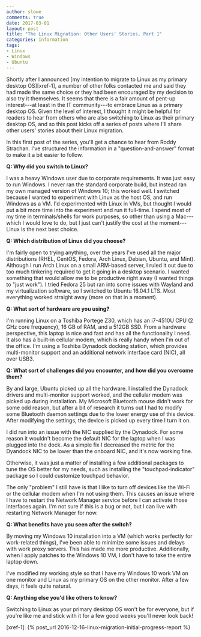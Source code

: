 ```yaml
---
author: slowe
comments: true
date: 2017-03-01
layout: post
title: "The Linux Migration: Other Users' Stories, Part 1"
categories: Information
tags:
- Linux
- Windows
- Ubuntu
---
```


Shortly after I announced [my intention to migrate to Linux as my primary desktop OS][xref-1], a number of other folks contacted me and said they had made the same choice or they had been encouraged by my decision to also try it themselves. It seems that there is a fair amount of pent-up interest---at least in the IT community---to embrace Linux as a primary desktop OS. Given the level of interest, I thought it might be helpful for readers to hear from others who are also switching to Linux as their primary desktop OS, and so this post kicks off a series of posts where I'll share other users' stories about their Linux migration.

In this first post of the series, you'll get a chance to hear from Roddy Strachan. I've structured the information in a "question-and-answer" format to make it a bit easier to follow.

**Q: Why did you switch to Linux?**

I was a heavy Windows user due to corporate requirements. It was just easy to run Windows.  I never ran the standard corporate build, but instead ran my own managed version of Windows 10; this worked well. I switched because I wanted to experiment with Linux as the host OS, and run Windows as a VM. I'd experimented with Linux in VMs, but thought I would put a bit more time into the experiment and run it full-time. I spend most of my time in terminals/shells for work purposes, so other than using a Mac---which I would love to do, but I just can't justify the cost at the moment---Linux is the next best choice.

**Q: Which distribution of Linux did you choose?**

I'm fairly open to trying anything, over the years I've used all the major distributions (RHEL, CentOS, Fedora, Arch Linux, Debian, Ubuntu, and Mint). Although I run Arch Linux on a small ARM-based server, I ruled it out due to too much tinkering required to get it going in a desktop scenario. I wanted something that would allow me to be productive right away (I wanted things to "just work"). I tried Fedora 25 but ran into some issues with Wayland and my virtualization software, so I switched to Ubuntu 16.04.1 LTS. Most everything worked straight away (more on that in a moment).

**Q: What sort of hardware are you using?**

I'm running Linux on a Toshiba Portege Z30, which has an i7-4510U CPU (2 GHz core frequency), 16 GB of RAM, and a 512GB SSD. From a hardware perspective, this laptop is nice and fast and has all the functionality I need. It also has a built-in cellular modem, which is really handy when I'm out of the office. I'm using a Toshiba Dynadock docking station, which provides multi-monitor support and an additional network interface card (NIC), all over USB3.

**Q: What sort of challenges did you encounter, and how did you overcome them?**

By and large, Ubuntu picked up all the hardware. I installed the Dynadock drivers and multi-monitor support worked, and the cellular modem was picked up during installation. My Microsoft Bluetooth mouse didn't work for some odd reason, but after a bit of research it turns out I had to modify some Bluetooth daemon settings due to the lower energy use of this device. After modifying the settings, the device is picked up every time I turn it on.

I did run into an issue with the NIC supplied by the Dynadock. For some reason it wouldn't become the default NIC for the laptop when I was plugged into the dock. As a simple fix I decreased the metric for the Dyandock NIC to be lower than the onboard NIC, and it's now working fine.

Otherwise, it was just a matter of installing a few additional packages to tune the OS better for my needs, such as installing the "touchpad-indicator" package so I could customize touchpad behavior.

The only "problem" I still have is that I like to turn off devices like the  Wi-Fi or the cellular modem when I'm not using them. This causes an issue where I have to restart the Network Manager service before I can activate those interfaces again. I'm not sure if this is a bug or not, but I can live with restarting Network Manager for now.

**Q: What benefits have you seen after the switch?**

By moving my Windows 10 installation into a VM (which works perfectly for work-related things), I've been able to minimize some issues and delays with work proxy servers. This has made me more productive. Additionally, when I apply patches to the Windows 10 VM, I don't have to take the entire laptop down.

I've modified my working style so that I have my Windows 10 work VM on one monitor and Linux as my primary OS on the other monitor. After a few days, it feels quite natural.

**Q: Anything else you'd like others to know?**

Switching to Linux as your primary desktop OS won't be for everyone, but if you're like me and stick with it for a few good weeks you'll never look back!



[xref-1]: {% post_url 2016-12-16-linux-migration-initial-progress-report %}
